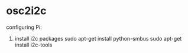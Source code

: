 # osc2i2c


configuring Pi:

1. install i2c packages
sudo apt-get install python-smbus
sudo apt-get install i2c-tools
